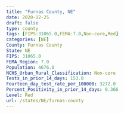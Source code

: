 ```yaml
---
title: "Furnas County, NE"
date: 2020-12-25
draft: false
type: county
tags: [FIPS:31065.0,FEMA:7.0,Non-core,Red]
categories: [NE]
County: Furnas County
State: NE
FIPS: 31065.0
FEMA_Region: 7.0
Population: 4676.0
NCHS_Urban_Rural_Classification: Non-core
Tests_in_prior_14_days: 153.0
Fourteen_day_test_rate_per_100000: 3272.0
Percent_Positivity_in_prior_14_days: 0.366
Level: Red
url: /states/NE/furnas-county
---
```



